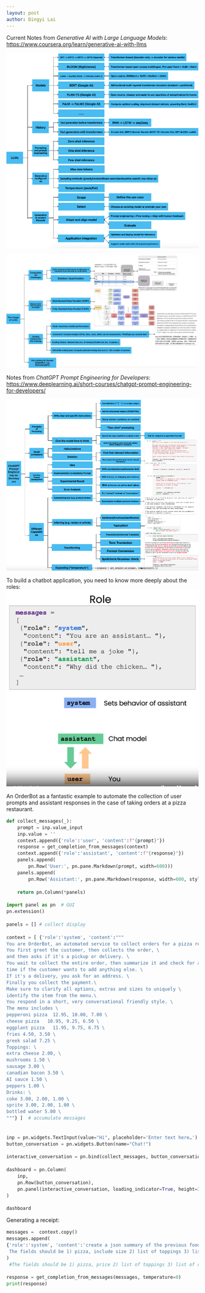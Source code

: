 ```yaml
---
layout: post
author: Dingyi Lai
---
```


Current Notes from *Generative AI with Large Language Models*: https://www.coursera.org/learn/generative-ai-with-llms

![Generative_AI_notes_1](https://raw.githubusercontent.com/Dingyi-Lai/Dingyi-Lai.github.io/main/_images/%5BLLM%5DGenerative_AI_notes_1.png)

![Generative_AI_notes_2](https://raw.githubusercontent.com/Dingyi-Lai/Dingyi-Lai.github.io/main/_images/%5BLLM%5DGenerative_AI_notes_2.png)

Notes from *ChatGPT Prompt Engineering for Developers*: https://www.deeplearning.ai/short-courses/chatgpt-prompt-engineering-for-developers/

![Prompt_Engineering_1](https://raw.githubusercontent.com/Dingyi-Lai/Dingyi-Lai.github.io/main/_images/%5BLLM%5DPrompt_Engineering_1.png)

To build a chatbot application, you need to know more deeply about the roles:
![Prompt_Engineering_2](https://raw.githubusercontent.com/Dingyi-Lai/Dingyi-Lai.github.io/main/_images/%5BLLM%5DPrompt_Engineering_2.png)

An OrderBot as a fantastic example to automate the collection of user prompts and assistant responses in the case of taking orders at a pizza restaurant.

```python
def collect_messages(_):
    prompt = inp.value_input
    inp.value = ''
    context.append({'role':'user', 'content':f"{prompt}"})
    response = get_completion_from_messages(context) 
    context.append({'role':'assistant', 'content':f"{response}"})
    panels.append(
        pn.Row('User:', pn.pane.Markdown(prompt, width=600)))
    panels.append(
        pn.Row('Assistant:', pn.pane.Markdown(response, width=600, style={'background-color': '#F6F6F6'})))
 
    return pn.Column(*panels)

import panel as pn  # GUI
pn.extension()

panels = [] # collect display 

context = [ {'role':'system', 'content':"""
You are OrderBot, an automated service to collect orders for a pizza restaurant. \
You first greet the customer, then collects the order, \
and then asks if it's a pickup or delivery. \
You wait to collect the entire order, then summarize it and check for a final \
time if the customer wants to add anything else. \
If it's a delivery, you ask for an address. \
Finally you collect the payment.\
Make sure to clarify all options, extras and sizes to uniquely \
identify the item from the menu.\
You respond in a short, very conversational friendly style. \
The menu includes \
pepperoni pizza  12.95, 10.00, 7.00 \
cheese pizza   10.95, 9.25, 6.50 \
eggplant pizza   11.95, 9.75, 6.75 \
fries 4.50, 3.50 \
greek salad 7.25 \
Toppings: \
extra cheese 2.00, \
mushrooms 1.50 \
sausage 3.00 \
canadian bacon 3.50 \
AI sauce 1.50 \
peppers 1.00 \
Drinks: \
coke 3.00, 2.00, 1.00 \
sprite 3.00, 2.00, 1.00 \
bottled water 5.00 \
"""} ]  # accumulate messages


inp = pn.widgets.TextInput(value="Hi", placeholder='Enter text here…')
button_conversation = pn.widgets.Button(name="Chat!")

interactive_conversation = pn.bind(collect_messages, button_conversation)

dashboard = pn.Column(
    inp,
    pn.Row(button_conversation),
    pn.panel(interactive_conversation, loading_indicator=True, height=300),
)

dashboard
```

Generating a receipt:

```python
messages =  context.copy()
messages.append(
{'role':'system', 'content':'create a json summary of the previous food order. Itemize the price for each item\
 The fields should be 1) pizza, include size 2) list of toppings 3) list of drinks, include size   4) list of sides include size  5)total price '},    
)
 #The fields should be 1) pizza, price 2) list of toppings 3) list of drinks, include size include price  4) list of sides include size include price, 5)total price '},    

response = get_completion_from_messages(messages, temperature=0)
print(response)
```
